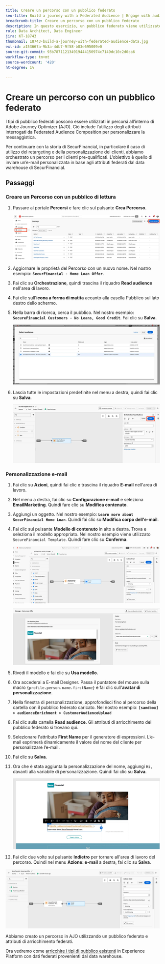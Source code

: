 ```yaml
---
title: Creare un percorso con un pubblico federato
seo-title: Build a journey with a Federated Audience | Engage with audiences directly from your data warehouse using Federated Audience Composition
breadcrumb-title: Creare un percorso con un pubblico federato
description: In questo esercizio, un pubblico federato viene utilizzato in un percorso Journey Optimizer.
role: Data Architect, Data Engineer
jira: KT-18743
thumbnail: 18743-build-a-journey-with-federated-audience-data.jpg
exl-id: a153667a-9b3a-4db7-9f58-b83e695009e0
source-git-commit: 93b787112134919444150974c7149dc10c2d0ca6
workflow-type: tm+mt
source-wordcount: '420'
ht-degree: 1%

---
```


# Creare un percorso con un pubblico federato

I tipi di pubblico federati possono essere utilizzati in percorsi all’interno di Adobe Journey Optimizer (AJO). Ciò include l’utilizzo degli attributi interrogati da Federated Audience Composition per personalizzare la messaggistica.

Per continuare con la storia di SecurFinancial, in particolare il caso di utilizzo del retargeting e della personalizzazione dei clienti, abbiamo orchestrato un percorso per i clienti pre-qualificati. L’obiettivo è quello di inviare un’e-mail personalizzata in base agli attributi federati dal data warehouse di SecurFinancial.

## Passaggi

### Creare un Percorso con un pubblico di lettura

1. Passare al portale **Percorsi** e fare clic sul pulsante **Crea Percorso**.

   ![create-a-percorsi](assets/create-journey.png)

2. Aggiornare le proprietà del Percorso con un nuovo nome. Nel nostro esempio: **`SecurFinancial - Home Loan Offer`**.

3. Fai clic su **Orchestrazione**, quindi trascina il riquadro **Read audience** nell&#39;area di lavoro.

4. Fai clic sull&#39;**icona a forma di matita** accanto alla casella Pubblico sul lato destro dello schermo.

5. Nella barra di ricerca, cerca il pubblico. Nel nostro esempio: **`SecureFinancial Customers - No Loans, Good Credit`**. Fai clic su **Salva**.

   ![create-a-percorsi](assets/select-audience.png)

6. Lascia tutte le impostazioni predefinite nel menu a destra, quindi fai clic su **Salva**.

   ![salva-impostazioni-pubblico](assets/save-audience-settings.png)

### Personalizzazione e-mail

1. Fai clic su **Azioni**, quindi fai clic e trascina il riquadro **E-mail** nell&#39;area di lavoro.

2. Nel menu a destra, fai clic su **Configurazione e-mail** e seleziona **EmailMarketing**. Quindi fare clic su **Modifica contenuto**.

3. Aggiungi un oggetto. Nel nostro esempio: **`Learn more about SecurFinancial Home Loan`**. Quindi fai clic su **Modifica corpo dell&#39;e-mail**.

4. Fai clic sul pulsante **Modello di contenuto** in alto a destra. Trova e seleziona il modello appropriato. Nel nostro esempio viene utilizzato `SecureFinancial Template`. Quindi fare clic su **Conferma**.

   ![configurazione-e-mail-percorso](assets/journey-email-config.png)

   ![percorso-conferma-e-mail](assets/journey-email-confirm.png)

5. Rivedi il modello e fai clic su **Usa modello**.

6. Ora accederai a E-mail Designer. Passa il puntatore del mouse sulla macro `{profile.person.name.firstName}` e fai clic sull&#39;**avatar di personalizzazione**.

7. Nella finestra di personalizzazione, approfondisci fino al percorso della cartella con il pubblico federato caricato. Nel nostro esempio: **`[sandbox] > audienceEnrichment > CustomerAudienceUpload`**

8. Fai clic sulla cartella **Read audience**. Gli attributi di arricchimento del pubblico federato si trovano qui.

9. Selezionare l&#39;attributo **First Name** per il generatore di espressioni. L’e-mail esprimerà dinamicamente il valore del nome del cliente per personalizzare l’e-mail.

10. Fai clic su **Salva**.

11. Ora che è stata aggiunta la personalizzazione del nome, aggiungi `Hi, ` davanti alla variabile di personalizzazione. Quindi fai clic su **Salva**.

    ![percorso-e-mail-salva](assets/journey-email-save.png)

12. Fai clic due volte sul pulsante **Indietro** per tornare all&#39;area di lavoro del percorso. Quindi nel menu **Azione: e-mail** a destra, fai clic su **Salva**.

   ![salva-percorso finale](assets/save-final-journey.png)

Abbiamo creato un percorso in AJO utilizzando un pubblico federato e attributi di arricchimento federati.

Ora vedremo come [arricchire i tipi di pubblico esistenti](federated-audience-composition.md) in Experience Platform con dati federati provenienti dal data warehouse.
